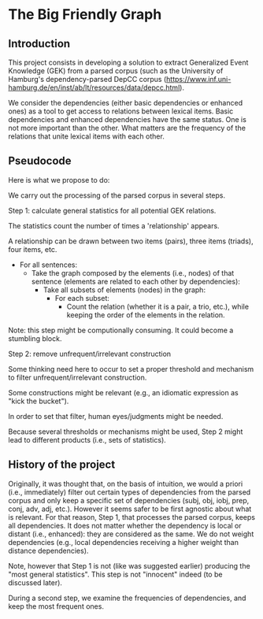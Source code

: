 # The Big Friendly Graph

## Introduction

This project consists in developing a solution to extract Generalized Event Knowledge (GEK) from a parsed corpus (such as the University of Hamburg's dependency-parsed DepCC corpus (https://www.inf.uni-hamburg.de/en/inst/ab/lt/resources/data/depcc.html).

We consider the dependencies (either basic dependencies or enhanced ones) as a tool to get access to relations between lexical items. Basic dependencies and enhanced dependencies have the same status. One is not more important than the other. What matters are the frequency of the relations that unite lexical items with each other.


## Pseudocode

Here is what we propose to do:

We carry out the processing of the parsed corpus in several steps.

Step 1: calculate general statistics for all potential GEK relations.

The statistics count the number of times a 'relationship' appears.

A relationship can be drawn between two items (pairs), three items (triads), four items, etc.

* For all sentences:
    * Take the graph composed by the elements (i.e., nodes) of that sentence (elements are related to each other by dependencies):
	    * Take all subsets of elements (nodes) in the graph:
		    * For each subset:
		    	* Count the relation (whether it is a pair, a trio, etc.), while keeping the order of the elements in the relation.     


Note: this step might be computionally consuming. It could become a stumbling block.



Step 2: remove unfrequent/irrelevant construction

Some thinking need here to occur to set a proper threshold and mechanism to filter unfrequent/irrelevant construction.

Some constructions might be relevant (e.g., an idiomatic expression as "kick the bucket").

In order to set that filter, human eyes/judgments might be needed.

Because several thresholds or mechanisms might be used, Step 2 might lead to different products (i.e., sets of statistics).





## History of the project

Originally, it was thought that, on the basis of intuition, we would a priori (i.e., immediately) filter out certain types of dependencies from the parsed corpus and only keep a specific set of dependencies (subj, obj, iobj, prep, conj, adv, adj, etc.). However it seems safer to be first agnostic about what is relevant. For that reason, Step 1, that processes the parsed corpus, keeps all dependencies. It does not matter whether the dependency is local or distant (i.e., enhanced): they are considered as the same. We do not weight dependencies (e.g., local dependencies receiving a higher weight than distance dependencies).

Note, however that Step 1 is not (like was suggested earlier) producing the "most general statistics". This step is not "innocent" indeed (to be discussed later).

During a second step, we examine the frequencies of dependencies, and keep the most frequent ones.



